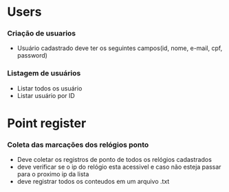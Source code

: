 # Users

### Criação de usuarios

- Usuário cadastrado deve ter os seguintes campos(id, nome, e-mail, cpf, password)

### Listagem de usuários

- Listar todos os usuário
- Listar usuário por ID



# Point register

### Coleta das marcações dos relógios ponto
  - Deve coletar os registros de ponto de todos os relógios cadastrados 
  - deve verificar se o ip do relógio esta acessivel e caso não esteja passar para o proximo ip da lista
  - deve registrar todos os conteudos em um arquivo .txt
  
